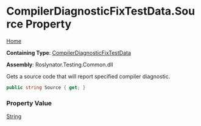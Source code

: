 # CompilerDiagnosticFixTestData\.Source Property

[Home](../../../../README.md)

**Containing Type**: [CompilerDiagnosticFixTestData](../README.md)

**Assembly**: Roslynator\.Testing\.Common\.dll

  
Gets a source code that will report specified compiler diagnostic\.

```csharp
public string Source { get; }
```

### Property Value

[String](https://docs.microsoft.com/en-us/dotnet/api/system.string)

